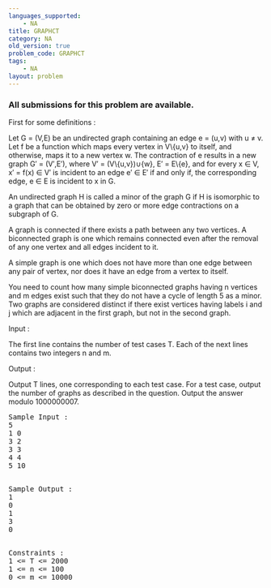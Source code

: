 ```yaml
---
languages_supported:
    - NA
title: GRAPHCT
category: NA
old_version: true
problem_code: GRAPHCT
tags:
    - NA
layout: problem
---
```

###  All submissions for this problem are available. 

First for some definitions :

Let G = (V,E) be an undirected graph containing an edge e = (u,v) with u ≠ v. Let f be a function which maps every vertex in V\\{u,v} to itself, and otherwise, maps it to a new vertex w. The contraction of e results in a new graph G′ = (V′,E′), where V′ = (V\\{u,v})∪{w}, E′ = E\\{e}, and for every x ∈ V, x′ = f(x) ∈ V′ is incident to an edge e′ ∈ E′ if and only if, the corresponding edge, e ∈ E is incident to x in G.

An undirected graph H is called a minor of the graph G if H is isomorphic to a graph that can be obtained by zero or more edge contractions on a subgraph of G.

A graph is connected if there exists a path between any two vertices. A biconnected graph is one which remains connected even after the removal of any one vertex and all edges incident to it.

A simple graph is one which does not have more than one edge between any pair of vertex, nor does it have an edge from a vertex to itself.

You need to count how many simple biconnected graphs having n vertices and m edges exist such that they do not have a cycle of length 5 as a minor. Two graphs are considered distinct if there exist vertices having labels i and j which are adjacent in the first graph, but not in the second graph.

Input :

The first line contains the number of test cases T. Each of the next lines contains two integers n and m.

Output :

Output T lines, one corresponding to each test case. For a test case, output the number of graphs as described in the question. Output the answer modulo 1000000007.

<pre>Sample Input :
5
1 0
3 2
3 3
4 4
5 10

</pre>
<pre>Sample Output :
1
0
1
3
0

</pre>
<pre>Constraints :
1 <= T <= 2000
1 <= n <= 100
0 <= m <= 10000
</pre>